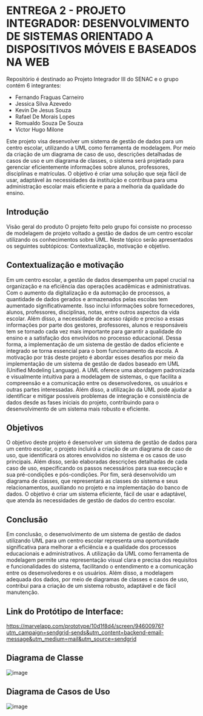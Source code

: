 # ENTREGA 2 - PROJETO INTEGRADOR: DESENVOLVIMENTO DE SISTEMAS ORIENTADO A DISPOSITIVOS MÓVEIS E BASEADOS NA WEB

Repositório é destinado ao Projeto Integrador III do SENAC e o grupo contém 6 integrantes:
 * Fernando Fraguas Carneiro
 * Jessica Silva Azevedo
 * Kevin De Jesus Souza
 * Rafael De Morais Lopes
 * Romualdo Souza De Souza
 * Victor Hugo Milone

Este projeto visa desenvolver um sistema de gestão de dados para um centro escolar, utilizando a UML como ferramenta de modelagem. Por meio da criação de um diagrama de caso de uso, descrições detalhadas de casos de uso e um diagrama de classes, o sistema será projetado para gerenciar eficientemente informações sobre alunos, professores, disciplinas e matrículas. O objetivo é criar uma solução que seja fácil de usar, adaptável às necessidades da instituição e contribua para uma administração escolar mais eficiente e para a melhoria da qualidade do ensino.

## Introdução

Visão geral do produto O projeto feito pelo grupo foi consiste no processo de modelagem de projeto voltado a gestão de dados de um centro escolar utilizando os conhecimentos sobre UML. Neste tópico serão apresentados os seguintes subtópicos: Contextualização, motivação e objetivo.

## Contextualização e motivação
Em um centro escolar, a gestão de dados desempenha um papel crucial na organização e na eficiência das operações acadêmicas e administrativas. Com o aumento da digitalização e da automação de processos, a quantidade de dados gerados e armazenados pelas escolas tem aumentado significativamente. Isso inclui informações sobre fornecedores, alunos, professores, disciplinas, notas, entre outros aspectos da vida escolar.
Além disso, a necessidade de acesso rápido e preciso a essas informações por parte dos gestores, professores, alunos e responsáveis tem se tornado cada vez mais importante para garantir a qualidade do ensino e a satisfação dos envolvidos no processo educacional. Dessa forma, a implementação de um sistema de gestão de dados eficiente e integrado se torna essencial para o bom funcionamento da escola.
A motivação por trás deste projeto é abordar esses desafios por meio da implementação de um sistema de gestão de dados baseado em UML (Unified Modeling Language). A UML oferece uma abordagem padronizada e visualmente intuitiva para a modelagem de sistemas, o que facilita a compreensão e a comunicação entre os desenvolvedores, os usuários e outras partes interessadas. Além disso, a utilização da UML pode ajudar a identificar e mitigar possíveis problemas de integração e consistência de dados desde as fases iniciais do projeto, contribuindo para o desenvolvimento de um sistema mais robusto e eficiente.

## Objetivos
O objetivo deste projeto é desenvolver um sistema de gestão de dados para um centro escolar, o projeto incluirá a criação de um diagrama de caso de uso, que identificará os atores envolvidos no sistema e os casos de uso principais. Além disso, serão elaboradas descrições detalhadas de cada caso de uso, especificando os passos necessários para sua execução e sua pré-condições e pós-condições. Por fim, será desenvolvido um diagrama de classes, que representará as classes do sistema e seus relacionamentos, auxiliando no projeto e na implementação do banco de dados. O objetivo é criar um sistema eficiente, fácil de usar e adaptável, que atenda às necessidades de gestão de dados do centro escolar.

## Conclusão
Em conclusão, o desenvolvimento de um sistema de gestão de dados utilizando UML para um centro escolar representa uma oportunidade significativa para melhorar a eficiência e a qualidade dos processos educacionais e administrativos. A utilização da UML como ferramenta de modelagem permite uma representação visual clara e precisa dos requisitos e funcionalidades do sistema, facilitando o entendimento e a comunicação entre os desenvolvedores e os usuários. Além disso, a modelagem adequada dos dados, por meio de diagramas de classes e casos de uso, contribui para a criação de um sistema robusto, adaptável e de fácil manutenção.


## Link do Protótipo de Interface:
https://marvelapp.com/prototype/10d1f8d4/screen/94600976?utm_campaign=sendgrid-sends&utm_content=backend-email-message&utm_medium=mail&utm_source=sendgrid

## Diagrama de Classe

![image](https://github.com/VictorMilone/Projeto-integrador-SENAC/assets/124219983/62703bc6-8d43-4921-aa33-9d46aed614f1)

## Diagrama de Casos de Uso

![image](https://github.com/VictorMilone/Projeto-integrador-SENAC/assets/124219983/07c1b5b2-9e4a-4bd7-b603-8edaa08e804b)
